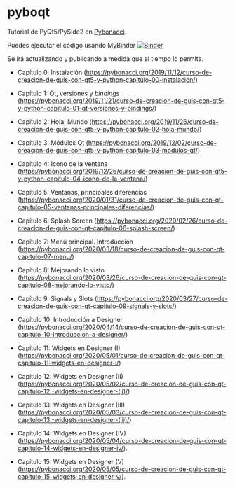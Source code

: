 # pyboqt
Tutorial de PyQt5/PySide2 en [Pybonacci](https://pybonacci.org).

Puedes ejecutar el código usando MyBinder [![Binder](https://mybinder.org/badge_logo.svg)](https://mybinder.org/v2/gh/kikocorreoso/pyboqt/master?urlpath=%2Fdesktop)

Se irá actualizando y publicando a medida que el tiempo 
lo permita.

* Capítulo 0: Instalación (https://pybonacci.org/2019/11/12/curso-de-creacion-de-guis-con-qt5-y-python-capitulo-00-instalacion/)

* Capítulo 1: Qt, versiones y *bindings* (https://pybonacci.org/2019/11/21/curso-de-creacion-de-guis-con-qt5-y-python-capitulo-01-qt-versiones-y-bindings/)

* Capítulo 2: Hola, Mundo (https://pybonacci.org/2019/11/26/curso-de-creacion-de-guis-con-qt5-y-python-capitulo-02-hola-mundo/)

* Capítulo 3: Módulos Qt (https://pybonacci.org/2019/12/02/curso-de-creacion-de-guis-con-qt5-y-python-capitulo-03-modulos-qt/)

* Capítulo 4: Icono de la ventana (https://pybonacci.org/2019/12/26/curso-de-creacion-de-guis-con-qt5-y-python-capitulo-04-icono-de-la-ventana/)

* Capítulo 5: Ventanas, principales diferencias (https://pybonacci.org/2020/01/31/curso-de-creacion-de-guis-con-qt-capitulo-05-ventanas-principales-diferencias/)

* Capítulo 6: Splash Screen (https://pybonacci.org/2020/02/26/curso-de-creacion-de-guis-con-qt-capitulo-06-splash-screen/)

* Capítulo 7: Menú principal. Introducción (https://pybonacci.org/2020/03/18/curso-de-creacion-de-guis-con-qt-capitulo-07-menu/)

* Capítulo 8: Mejorando lo visto (https://pybonacci.org/2020/03/26/curso-de-creacion-de-guis-con-qt-capitulo-08-mejorando-lo-visto/)

* Capítulo 9: Signals y Slots (https://pybonacci.org/2020/03/27/curso-de-creacion-de-guis-con-qt-capitulo-09-signals-y-slots/)

* Capítulo 10: Introducción a Designer (https://pybonacci.org/2020/04/14/curso-de-creacion-de-guis-con-qt-capitulo-10-introduccion-a-designer/)

* Capítulo 11: Widgets en Designer (I) (https://pybonacci.org/2020/05/01/curso-de-creacion-de-guis-con-qt-capitulo-11-widgets-en-designer-i/)

* Capítulo 12: Widgets en Designer (II) (https://pybonacci.org/2020/05/02/curso-de-creacion-de-guis-con-qt-capitulo-12:-widgets-en-designer-(ii)/)

* Capítulo 13: Widgets en Designer (III) (https://pybonacci.org/2020/05/03/curso-de-creacion-de-guis-con-qt-capitulo-13:-widgets-en-designer-(iii)/)

* Capítulo 14: Widgets en Designer (IV) (https://pybonacci.org/2020/05/04/curso-de-creacion-de-guis-con-qt-capitulo-14-widgets-en-designer-iv/).

* Capítulo 15: Widgets en Designer (V) (https://pybonacci.org/2020/05/05/curso-de-creacion-de-guis-con-qt-capitulo-15-widgets-en-designer-v/).
